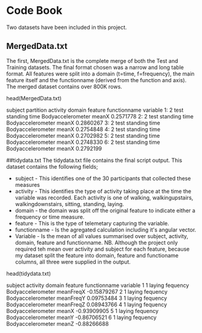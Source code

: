 # Code Book

Two datasets have been included in this project.  

## MergedData.txt
The first, MergedData.txt is the complete merge of both the Test and Training datasets.  The final format chosen was a narrow and long table format.  All features were split into a domain (t=time, f=frequency), the main feature itself and the functionname (derived from the function and axis).  The merged dataset contains over 800K rows.

head(MergedData.txt)

   subject partition activity domain           feature functionname  variable
1:       2      test standing   time Bodyaccelerometer        meanX 0.2571778
2:       2      test standing   time Bodyaccelerometer        meanX 0.2860267
3:       2      test standing   time Bodyaccelerometer        meanX 0.2754848
4:       2      test standing   time Bodyaccelerometer        meanX 0.2702982
5:       2      test standing   time Bodyaccelerometer        meanX 0.2748330
6:       2      test standing   time Bodyaccelerometer        meanX 0.2792199

##tidydata.txt
The tidydata.txt file contains the final script output.  This dataset contains the following fields;
* subject - This identifies one of the 30 participants that collected these measures
* activity - This identifies the type of activity taking place at the time the variable was recorded.  Each activity is one of walking, walkingupstairs, walkingdownstairs, sitting, standing, laying.
* domain - the domain was split off the original feature to indicate either a frequency or time measure.
* feature - This is the type of telemetary capturing the variable.
* functionname - Is the agregated calculation including it's angular vector.
* Variable - Is the mean of all values summarised over subject, activity, domain, feature and functionname. 
NB. Although the project only required teh mean over activity and subject for each feature, because my dataset split the feature into domain, feature and functioname columns, all three were supplied in the output.

head(tidydata.txt)

  subject activity   domain           feature functionname    variable
1       1   laying fequency Bodyaccelerometer    meanFreqX -0.15879267
2       1   laying fequency Bodyaccelerometer    meanFreqY  0.09753484
3       1   laying fequency Bodyaccelerometer    meanFreqZ  0.08943766
4       1   laying fequency Bodyaccelerometer        meanX -0.93909905
5       1   laying fequency Bodyaccelerometer        meanY -0.86706521
6       1   laying fequency Bodyaccelerometer        meanZ -0.88266688